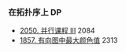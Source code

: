 ### 在拓扑序上 DP

* [2050\. 并行课程 III](https://leetcode.cn/problems/parallel-courses-iii/) 2084
* [1857\. 有向图中最大颜色值](https://leetcode.cn/problems/largest-color-value-in-a-directed-graph/) 2313
